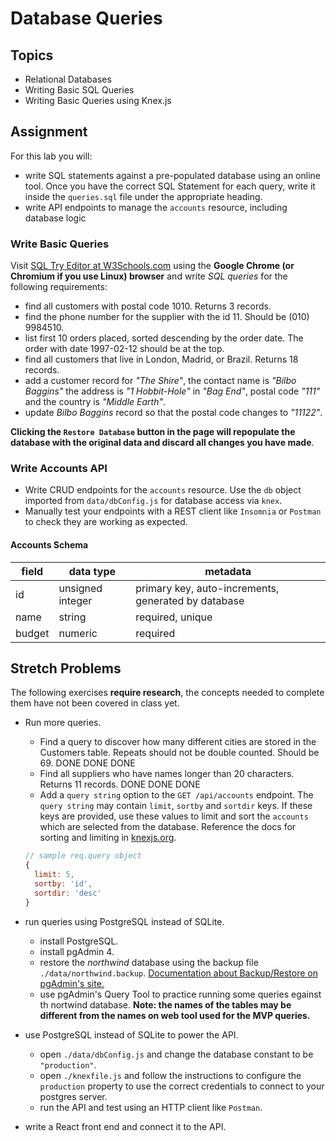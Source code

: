# Database Queries

## Topics

-   Relational Databases
-   Writing Basic SQL Queries
-   Writing Basic Queries using Knex.js

## Assignment

For this lab you will:

-   write SQL statements against a pre-populated database using an online tool. Once you have the correct SQL Statement for each query, write it inside the `queries.sql` file under the appropriate heading.
-   write API endpoints to manage the `accounts` resource, including database logic

### Write Basic Queries

Visit [SQL Try Editor at W3Schools.com](https://www.w3schools.com/Sql/trysql.asp?filename=trysql_select_all) using the **Google Chrome (or Chromium if you use Linux) browser** and write _SQL queries_ for the following requirements:

-   find all customers with postal code 1010. Returns 3 records.
-   find the phone number for the supplier with the id 11. Should be (010) 9984510.
-   list first 10 orders placed, sorted descending by the order date. The order with date 1997-02-12 should be at the top.
-   find all customers that live in London, Madrid, or Brazil. Returns 18 records.
-   add a customer record for _"The Shire"_, the contact name is _"Bilbo Baggins"_ the address is _"1 Hobbit-Hole"_ in _"Bag End"_, postal code _"111"_ and the country is _"Middle Earth"_.
-   update _Bilbo Baggins_ record so that the postal code changes to _"11122"_.

**Clicking the `Restore Database` button in the page will repopulate the database with the original data and discard all changes you have made**.

### Write Accounts API

-   Write CRUD endpoints for the `accounts` resource. Use the `db` object imported from `data/dbConfig.js` for database access via `knex`.
-   Manually test your endpoints with a REST client like `Insomnia` or `Postman` to check they are working as expected.

#### Accounts Schema

| field  | data type        | metadata                                            |
| ------ | ---------------- | --------------------------------------------------- |
| id     | unsigned integer | primary key, auto-increments, generated by database |
| name   | string           | required, unique                                    |
| budget | numeric          | required                                            |

## Stretch Problems

The following exercises **require research**, the concepts needed to complete them have not been covered in class yet.

-   Run more queries.

    -   Find a query to discover how many different cities are stored in the Customers table. Repeats should not be double counted. Should be 69. DONE DONE DONE
    -   Find all suppliers who have names longer than 20 characters. Returns 11 records. DONE DONE DONE
    -   Add a `query string` option to the `GET /api/accounts` endpoint. The `query string` may contain `limit`, `sortby` and `sortdir` keys. If these keys are provided, use these values to limit and sort the `accounts` which are selected from the database. Reference the docs for sorting and limiting in [knexjs.org](http://knexjs.org/).

    ```js
    // sample req.query object
    {
      limit: 5,
      sortby: 'id',
      sortdir: 'desc'
    }
    ```

-   run queries using PostgreSQL instead of SQLite.
    -   install PostgreSQL.
    -   install pgAdmin 4.
    -   restore the _northwind_ database using the backup file `./data/northwind.backup`. [Documentation about Backup/Restore on pgAdmin's site.](https://www.pgadmin.org/docs/pgadmin4/development/backup_and_restore.html)
    -   use pgAdmin's Query Tool to practice running some queries egainst th nortwind database. **Note: the names of the tables may be different from the names on web tool used for the MVP queries.**
-   use PostgreSQL instead of SQLite to power the API.
    -   open `./data/dbConfig.js` and change the database constant to be `"production"`.
    -   open `./knexfile.js` and follow the instructions to configure the `production` property to use the correct credentials to connect to your postgres server.
    -   run the API and test using an HTTP client like `Postman`.
-   write a React front end and connect it to the API.
